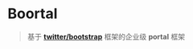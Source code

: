 Boortal
=======

>基于 **[twitter/bootstrap](http://twitter.github.com/bootstrap/)** 框架的企业级 **portal** 框架
